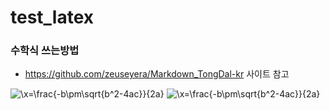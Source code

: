 # test_latex


### 수학식 쓰는방법



 - https://github.com/zeuseyera/Markdown_TongDal-kr 사이트 참고


  <img src="https://latex.codecogs.com/svg.latex?\;1+1=2" title="\x=\frac{-b\pm\sqrt{b^2-4ac}}{2a}" />  
  <img src="https://latex.codecogs.com/svg.latex?\;x=\frac{-b\pm\sqrt{b^2-4ac}}{2a}" title="\x=\frac{-b\pm\sqrt{b^2-4ac}}{2a}" />  




